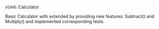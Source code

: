 xUnit: Calculator

<p>Basic Calculator with extended by providing new features: Subtract() and Multiply() and implemented corresponding tests. </p>
